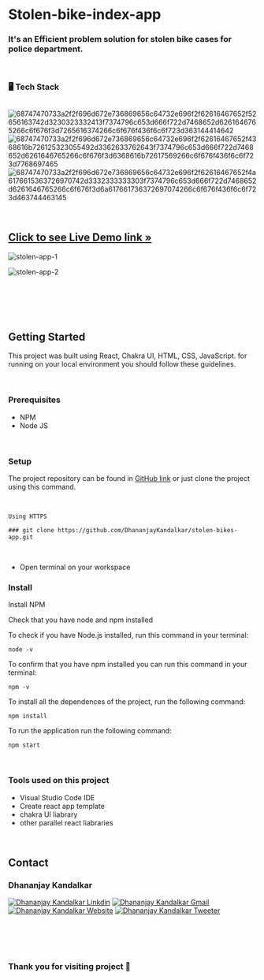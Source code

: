 # Stolen-bike-index-app

### It's an Efficient problem solution for stolen bike cases for police department.

<br>

### 🖥️ Tech Stack
##
![68747470733a2f2f696d672e736869656c64732e696f2f62616467652f52656163742d3230323332413f7374796c653d666f722d7468652d6261646765266c6f676f3d7265616374266c6f676f436f6c6f723d363144414642](https://user-images.githubusercontent.com/97023360/195138488-e2123512-abbd-464c-be47-9cd72b6a98b8.svg) ![68747470733a2f2f696d672e736869656c64732e696f2f62616467652f4368616b726125323055492d3362633762643f7374796c653d666f722d7468652d6261646765266c6f676f3d6368616b72617569266c6f676f436f6c6f723d7768697465](https://user-images.githubusercontent.com/97023360/195138518-bd028714-6ef7-4f7b-ab83-38af00b06951.svg) ![68747470733a2f2f696d672e736869656c64732e696f2f62616467652f4a6176615363726970742d3332333333303f7374796c653d666f722d7468652d6261646765266c6f676f3d6a617661736372697074266c6f676f436f6c6f723d463744463145](https://user-images.githubusercontent.com/97023360/195138557-414bc086-9d19-4bb1-a785-5194bc2719df.svg)

<br>

## [Click to see Live Demo link »](https://stolen-bikes-app.vercel.app/)


![stolen-app-1](https://user-images.githubusercontent.com/97023360/198643322-fef386cb-486b-4516-854c-c9549f597866.png)

![stolen-app-2](https://user-images.githubusercontent.com/97023360/198641455-f89d501b-2466-42c4-aa7a-a797d2f450ce.png)

<br>
<br>
<br>
<br>

## Getting Started

This project was built using React, Chakra UI, HTML, CSS, JavaScript. for running on your local environment you should follow these guidelines.

<br>

### Prerequisites
* NPM
* Node JS

<br>

### Setup

The project repository can be found in [GitHub link](https://github.com/DhananjayKandalkar/stolen-bikes-app) or just clone the project using this command.

<br>

``` 
Using HTTPS

### git clone https://github.com/DhananjayKandalkar/stolen-bikes-app.git
```

<br>

* Open terminal on your workspace

### Install

Install NPM

Check that you have node and npm installed

To check if you have Node.js installed, run this command in your terminal:

```
node -v
```

To confirm that you have npm installed you can run this command in your terminal:

```
npm -v
```

To install all the dependences of the project, run the following command:

```
npm install

```

To run the application run the following command:

```
npm start

```

<br>

### Tools used on this project
* Visual Studio Code IDE
* Create react app template
* chakra UI liabrary
* other parallel react liabraries

<br>

## Contact

### Dhananjay Kandalkar

[![Dhananjay Kandalkar Linkdin](https://user-images.githubusercontent.com/97023360/195171281-bb2b01a3-59b8-463c-b6b3-3b1bfdb27f99.svg)](https://www.linkedin.com/in/dhananjay-kandalkar-4b819322a/) [![Dhananjay Kandalkar Gmail](https://user-images.githubusercontent.com/97023360/195172085-9ef01ed3-a2d5-409d-b927-7579d50247ec.svg)](https://mail.google.com/mail/?view=cm&fs=1&tf=1&to=dhananjay.kandalkar@gmail.com) [![Dhananjay Kandalkar Website](https://user-images.githubusercontent.com/97023360/195172158-d446634c-8ea1-4b2e-b14f-e9c285d02e25.svg)]() [![Dhananjay Kandalkar Tweeter](https://user-images.githubusercontent.com/97023360/195172183-91f631f7-8744-4a9f-84c3-c65e02e3a468.svg)](https://twitter.com/DhananjayK111)

<br>
<br>
<br>

##
### Thank you for visiting project :pray:
